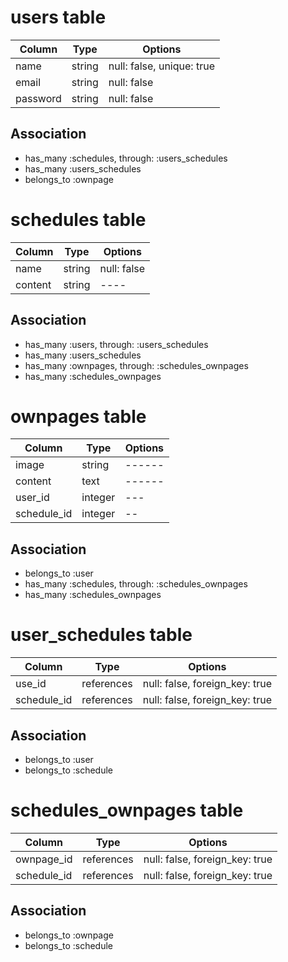 # users table

|Column|Type|Options|
|------|----|-------|
|name|string|null: false, unique: true|
|email|string|null: false|
|password|string|null: false|

## Association

- has_many :schedules, through: :users_schedules
- has_many :users_schedules
- belongs_to :ownpage

# schedules table

|Column|Type|Options|
|------|----|-------|
|name|string|null: false|
|content|string|----|

## Association

- has_many :users, through: :users_schedules
- has_many :users_schedules
- has_many :ownpages, through: :schedules_ownpages
- has_many :schedules_ownpages

# ownpages table

|Column|Type|Options|
|------|----|-------|
|image|string|------|
|content|text|------|
|user_id|integer|---|
|schedule_id|integer|--|

## Association

- belongs_to :user
- has_many :schedules, through: :schedules_ownpages
- has_many :schedules_ownpages

# user_schedules table

|Column|Type|Options|
|------|----|-------|
|use_id|references|null: false, foreign_key: true|
|schedule_id|references|null: false, foreign_key: true|

## Association

- belongs_to :user
- belongs_to :schedule

# schedules_ownpages table

|Column|Type|Options|
|------|----|-------|
|ownpage_id|references|null: false, foreign_key: true|
|schedule_id|references|null: false, foreign_key: true|

## Association

- belongs_to :ownpage
- belongs_to :schedule